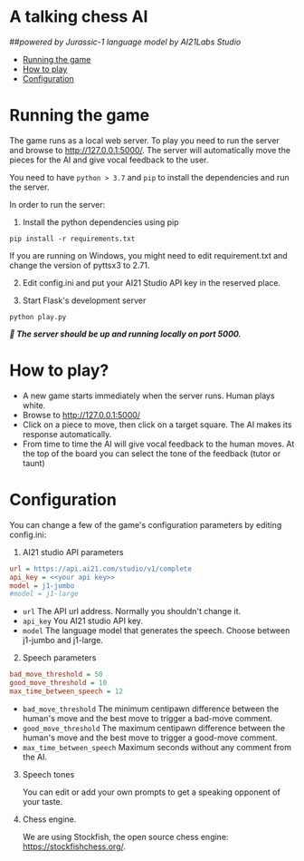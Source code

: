 
# A talking chess AI
 
##_powered by Jurassic-1 language model by AI21Labs Studio_


- [Running the game](#running-the-game)
- [How to play](#how-to-play)
- [Configuration](#configuration)

# Running the game

The game runs as a local web server. To play you need to run the server and browse to http://127.0.0.1:5000/.
The server will automatically move the pieces for the AI and give vocal feedback to the user.

You need to have `python > 3.7` and `pip` to install the dependencies and run the server. 

In order to run the server:

1. Install the python dependencies using pip
```shell
pip install -r requirements.txt
```
If you are running on Windows, you might need to edit requirement.txt and change the version of pyttsx3 to 2.71.
 
2. Edit config.ini and put your AI21 Studio API key in the reserved place.


3. Start Flask's development server
```shell
python play.py
```
***🎉 The server should be up and running locally on port 5000.***

# How to play?

- A new game starts immediately when the server runs. Human plays white. 
- Browse to http://127.0.0.1:5000/
- Click on a piece to move, then click on a target square. The AI makes its response automatically.
- From time to time the AI will give vocal feedback to the human moves. At the top of the board you can select the tone of the feedback (tutor or taunt)

# Configuration

You can change a few of the game's configuration parameters by editing config.ini:

1. AI21 studio API parameters
```ini
url = https://api.ai21.com/studio/v1/complete
api_key = <<your api key>>
model = j1-jumbo
#model = j1-large
```
- `url` The API url address. Normally you shouldn't change it.
- `api_key` You AI21 studio API key.
- `model` The language model that generates the speech. Choose between j1-jumbo and j1-large. 

2. Speech parameters
```ini
bad_move_threshold = 50
good_move_threshold = 10
max_time_between_speech = 12
```
- `bad_move_threshold` The minimum centipawn difference between the human's move and the best move to trigger a bad-move comment. 
- `good_move_threshold` The maximum centipawn difference between the human's move and the best move to trigger a good-move comment.
- `max_time_between_speech` Maximum seconds without any comment from the AI.

3. Speech tones 

    You can edit or add your own prompts to get a speaking opponent of your taste.


4. Chess engine.

   We are using Stockfish, the open source chess engine: https://stockfishchess.org/.